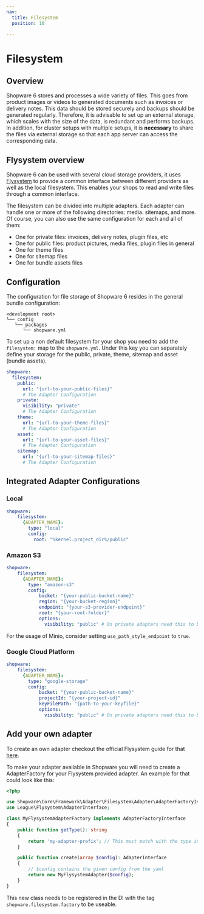```yaml
---
nav:
  title: Filesystem
  position: 10

---
```


# Filesystem

## Overview

Shopware 6 stores and processes a wide variety of files. This goes from product images or videos to generated documents such as invoices or delivery notes. This data should be stored securely and backups should be generated regularly. Therefore, it is advisable to set up an external storage, which scales with the size of the data, is redundant and performs backups. In addition, for cluster setups with multiple setups, it is **necessary** to share the files via external storage so that each app server can access the corresponding data.

## Flysystem overview

Shopware 6 can be used with several cloud storage providers, it uses [Flysystem](https://flysystem.thephpleague.com/docs/) to provide a common interface between different providers as well as the local filesystem. This enables your shops to read and write files through a common interface.

The filesystem can be divided into multiple adapters. Each adapter can handle one or more of the following directories: media. sitemaps, and more. Of course, you can also use the same configuration for each and all of them:

* One for private files: invoices, delivery notes, plugin files, etc
* One for public files: product pictures, media files, plugin files in general
* One for theme files
* One for sitemap files
* One for bundle assets files

## Configuration

The configuration for file storage of Shopware 6 resides in the general bundle configuration:

```text
<development root>
└── config
   └── packages
      └── shopware.yml
```

To set up a non default filesystem for your shop you need to add the `filesystem:` map to the `shopware.yml`. Under this key you can separately define your storage for the public, private, theme, sitemap and asset \(bundle assets\).

```yaml
shopware:
  filesystem:
    public:
      url: "{url-to-your-public-files}"
      # The Adapter Configuration
    private:
      visibility: "private"
      # The Adapter Configuration
    theme:
      url: "{url-to-your-theme-files}"
      # The Adapter Configuration
    asset:
      url: "{url-to-your-asset-files}"
      # The Adapter Configuration
    sitemap:
      url: "{url-to-your-sitemap-files}"
      # The Adapter Configuration
```

## Integrated Adapter Configurations

### Local

```yaml
shopware:
    filesystem:
      {ADAPTER_NAME}:
        type: "local"
        config:
          root: "%kernel.project_dir%/public"
```

### Amazon S3

```yaml
shopware:
    filesystem:
      {ADAPTER_NAME}:
        type: "amazon-s3"
        config:
            bucket: "{your-public-bucket-name}"
            region: "{your-bucket-region}"
            endpoint: "{your-s3-provider-endpoint}"
            root: "{your-root-folder}"
            options:
              visibility: "public" # On private adapters need this to be private
```

For the usage of Minio, consider setting `use_path_style_endpoint` to `true`.

### Google Cloud Platform

```yaml
shopware:
    filesystem:
      {ADAPTER_NAME}:
        type: "google-storage"
        config:
            bucket: "{your-public-bucket-name}"
            projectId: "{your-project-id}"
            keyFilePath: "{path-to-your-keyfile}"
            options:
              visibility: "public" # On private adapters need this to be private
```

## Add your own adapter

To create an own adapter checkout the official Flysystem guide for that [here](https://flysystem.thephpleague.com/v1/docs/advanced/creating-an-adapter/).

To make your adapter available in Shopware you will need to create a AdapterFactory for your Flysystem provided adapter. An example for that could look like this:

```php
<?php

use Shopware\Core\Framework\Adapter\Filesystem\Adapter\AdapterFactoryInterface;
use League\Flysystem\AdapterInterface;

class MyFlysystemAdapterFactory implements AdapterFactoryInterface
{
    public function getType(): string
    {
        return 'my-adapter-prefix'; // This must match with the type in the yaml file
    }

    public function create(array $config): AdapterInterface
    {
        // $config contains the given config from the yaml
        return new MyFlysystemAdapter($config);
    }
}
```

This new class needs to be registered in the DI with the tag `shopware.filesystem.factory` to be useable.
